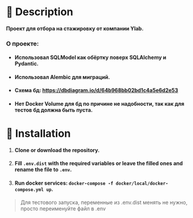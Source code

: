 # 📃 Description

#### Проект для отбора на стажировку от компании Ylab.

### О проекте:

* #### Использовал SQLModel как обёртку поверх SQLAlchemy и Pydantic.
* #### Использовал Alembic для миграций.
* #### Схема бд: https://dbdiagram.io/d/64b968bb02bd1c4a5e6d2e53
* #### Нет Docker Volume для бд по причине не надобности, так как для тестов бд должна быть пуста.


# 💽 Installation

1. #### Clone or download the repository.
2. #### Fill `.env.dist` with the required variables or leave the filled ones and rename the file to `.env`.
3. #### Run docker services: `docker-compose -f docker/local/docker-compose.yml up`.

> Для тестового запуска, переменные из .env.dist менять не нужно, просто переименуйте файл в .env
